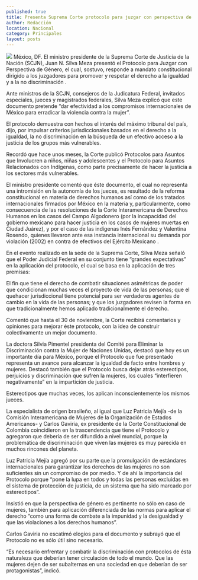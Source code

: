 ```yaml
---
published: true
title: Presenta Suprema Corte protocolo para juzgar con perspectiva de género
author: Redacción
location: Nacional
category: Principales
layout: posts
---
```


![](http://i.imgur.com/Ox0d3ilm.jpg)
México, DF. El ministro presidente de la Suprema Corte de Justicia de la Nación (SCJN), Juan N. Silva Meza presentó el Protocolo para Juzgar con Perspectiva de Género, el cual, sostuvo, responde a mandato constitucional dirigido a los juzgadores para promover y respetar el derecho a la igualdad y a la no discriminación .

Ante ministros de la SCJN, consejeros de la Judicatura Federal, invitados especiales, jueces y magistrados federales, Silva Meza explicó que este documento pretende “dar efectividad a los compromisos internacionales de México para erradicar la violencia contra la mujer”.

El protocolo demuestra con hechos el interés del máximo tribunal del país, dijo, por impulsar criterios jurisdiccionales basados en el derecho a la igualdad, la no discriminación en la búsqueda de un efectivo acceso a la justicia de los grupos más vulnerables.

Recordó que hace unos meses, la Corte publicó Protocolos para Asuntos que Involucren a niños, niñas y adolescentes y el Protocolo para Asuntos Relacionados con Indígenas, como parte precisamente de hacer la justicia a los sectores más vulnerables.

El ministro presidente comentó que éste documento, el cual no representa una intromisión en la autonomía de los jueces, es resultado de la reforma constitucional en materia de derechos humanos así como de los tratados internacionales firmados por México en la materia  y, particularmente, como consecuencia de las resoluciones de la Corte Interamericana de Derechos Humanos en los casos del Campo Algodonero (por la incapacidad del gobierno mexicano para hacer justicia en los casos de mujeres muertas en Ciudad Juárez), y por el caso de las indígenas Inés Fernández y Valentina Rosendo, quienes llevaron ante esa instancia internacional su demanda por violación (2002) en contra de efectivos del Ejército Mexicano .

En el evento realizado en la sede de la Suprema Corte, Silva Meza señaló que el Poder Judicial Federal en su conjunto tiene “grandes expectativas” en la aplicación del protocolo, el cual se basa en la aplicación de tres premisas:

El fin que tiene el derecho de combatir situaciones asimétricas de poder que condicionan muchas veces el proyecto de vida de las personas; que el quehacer jurisdiccional tiene potencial para ser verdaderos agentes de cambio en la vida de las personas; y que los juzgadores revisen la forma en que tradicionalmente hemos aplicado tradicionalmente el derecho.

Comentó que hasta el 30 de noviembre, la Corte recibirá comentarios y opiniones para mejorar éste protocolo, con la idea de construir colectivamente un mejor documento.

La doctora Silvia Pimentel presidenta del Comité para Eliminar la Discriminación contra la Mujer de Naciones Unidas, destacó que hoy es un importante día para México, porque el Protocolo que fue presentado representa un avance  para alcanzar la igualdad de facto entre hombres y mujeres. Destacó también que el Protocolo busca dejar atrás estereotipos, perjuicios y discriminación que sufren la mujeres, los cuales “interfieren negativamente” en la impartición de justicia.

Estereotipos que muchas veces, los aplican inconscientemente los mismos jueces.

La especialista de origen brasileño, al igual que Luz Patricia Mejía -de la Comisión Interamericana de Mujeres de la Organización de Estados Americanos- y Carlos Gaviria, ex presidente de la Corte Constitucional de Colombia coincidieron en la trascendencia que tiene el Protocolo y agregaron que debería de ser difundido a nivel mundial, porque la problemática de discriminación que viven las mujeres es muy parecida en muchos rincones del planeta.

Luz Patricia Mejía agregó por su parte que la promulgación de estándares internacionales para garantizar los derechos de las mujeres no son suficientes sin un compromiso de por medio. Y de  ahí la importancia del Protocolo porque “pone la lupa en todos y todas las personas excluidas en el sistema de protección de justicia, de un sistema que ha sido marcado por estereotipos”.

Insistió en que la perspectiva de género es pertinente no sólo en caso de mujeres, también para aplicación diferenciada de las normas para aplicar el derecho “como una forma de combate a la impunidad y la desigualdad y que las violaciones a los derechos humanos”.

Carlos Gaviria no escatimó elogios para el documento y subrayó que el Protocolo no es sólo útil sino  necesario.

“Es necesario enfrentar y combatir la discriminación con protocolos de ésta naturaleza que deberían tener circulación de todo el mundo. Que las mujeres dejen de ser subalternas en una sociedad en que deberían de ser protagonistas”, indicó.
